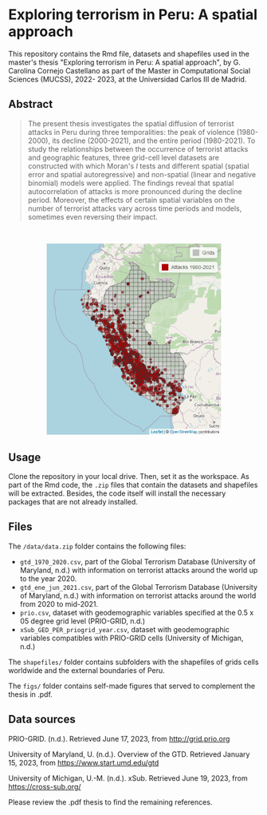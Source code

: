 # Exploring terrorism in Peru: A spatial approach

This repository contains the Rmd file, datasets and shapefiles used in the master's thesis "Exploring terrorism in Peru: A spatial approach", by G. Carolina Cornejo Castellano as part of the Master in Computational Social Sciences (MUCSS), 2022- 2023, at the Universidad Carlos III de Madrid.

## Abstract
> The present thesis investigates the spatial diffusion of terrorist attacks in Peru during three temporalities: the peak of violence (1980-2000), its decline (2000-2021), and the entire period (1980-2021). To study the relationships between the occurrence of terrorist attacks and geographic features, three grid-cell level datasets are constructed with which Moran's _I_ tests and different spatial (spatial error and spatial autoregressive) and non-spatial (linear and negative binomial) models were applied. The findings reveal that spatial autocorrelation of attacks is more pronounced during the decline period. Moreover, the effects of certain spatial variables on the number of terrorist attacks vary across time periods and models, sometimes even reversing their impact.
<br>
<p align="center">
  <img src="figs/map_full.png" width="350" title="attacks in Peru">
</p>

## Usage
Clone the repository in your local drive. Then, set it as the workspace. As part of the Rmd code, the `.zip` files that contain the datasets and shapefiles will be extracted. Besides, the code itself will install the necessary packages that are not already installed.

## Files
The `/data/data.zip` folder contains the following files:
- `gtd_1970_2020.csv`, part of the Global Terrorism Database (University of Maryland, n.d.) with information on terrorist attacks around the world up to the year 2020.
- `gtd_ene_jun_2021.csv`, part of the Global Terrorism Database (University of Maryland, n.d.) with information on terrorist attacks around the world from 2020 to mid-2021.
- `prio.csv`, dataset with geodemographic variables specified at the 0.5 x 05 degree grid level (PRIO-GRID, n.d.)
- `xSub_GED_PER_priogrid_year.csv`, dataset with geodemographic variables compatibles with PRIO-GRID cells (University of Michigan, n.d.)

The `shapefiles/` folder contains subfolders with the shapefiles of grids cells worldwide and the external boundaries of Peru.

The `figs/` folder contains self-made figures that served to complement the thesis in .pdf.

## Data sources
PRIO-GRID. (n.d.). Retrieved June 17, 2023, from http://grid.prio.org

University of Maryland, U. (n.d.). Overview of the GTD. Retrieved January 15, 2023, from https://www.start.umd.edu/gtd

University of Michigan, U.-M. (n.d.). xSub. Retrieved June 19, 2023, from https://cross-sub.org/

Please review the .pdf thesis to find the remaining references.

